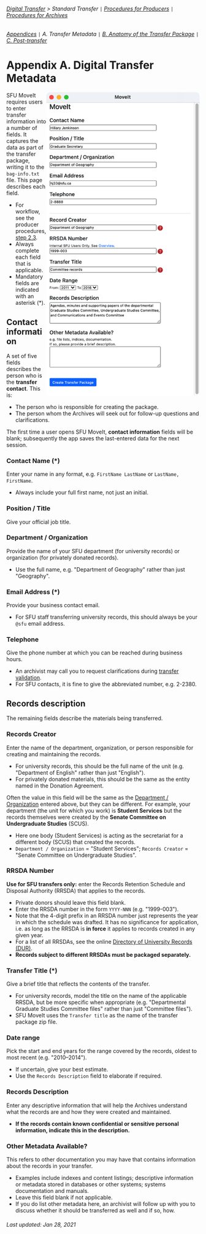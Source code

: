 ###### [Digital Transfer](../../README.md) > Standard Transfer `|` [Procedures for Producers](../standard-producers/00-introduction.md) `|` [Procedures for Archives](../standard-archives/00-introduction.md)
###### [Appendices](overview.md) `|` A. Transfer Metadata `|` [B. Anatomy of the Transfer Package](b-anatomy-transfer-package.md) `|` [C. Post-transfer](c-post-transfer.md)

# Appendix A. Digital Transfer Metadata
<img align="right" width="400" src="../../screenshots/02-sfu-moveit.png">

SFU MoveIt requires users to enter transfer information into a number of fields. It captures the data as part of the transfer package, writing it to the `bag-info.txt` file. This page describes each field.
- For workflow, see the producer procedures, [step 2.3](../standard-producers/02-transfer.md#23-create-a-transfer-package-with-sfu-moveit).
- Always complete each field that is applicable.
- Mandatory fields are indicated with an asterisk (*).

## Contact information
A set of five fields describes the person who is the **transfer contact**. This is:
- The person who is responsible for creating the package.
- The person whom the Archives will seek out for follow-up questions and clarifications.

The first time a user opens SFU MoveIt, **contact information** fields will be blank; subsequently the app saves the last-entered data for the next session.

### Contact Name (*)
Enter your name in any format, e.g. `FirstName LastName` or `LastName, FirstName`.
- Always include your full first name, not just an initial.

### Position / Title
Give your official job title.

### Department / Organization
Provide the name of your SFU department (for university records) or organization (for privately donated records).
- Use the full name, e.g. "Department of Geography" rather than just "Geography".

### Email Address (*)
Provide your business contact email.
- For SFU staff transferring university records, this should always be your `@sfu` email address.

### Telephone
Give the phone number at which you can be reached during business hours.
- An archivist may call you to request clarifications during [transfer validation](../standard-archives/03-validation.md).
- For SFU contacts, it is fine to give the abbreviated number, e.g. 2-2380.

## Records description
The remaining fields describe the materials being transferred.

### Records Creator
Enter the name of the department, organization, or person responsible for creating and maintaining the records.
- For university records, this should be the full name of the unit (e.g. "Department of English" rather than just "English").
- For privately donated materials, this should be the same as the entity named in the Donation Agreement.

Often the value in this field will be the same as the [Department / Organization](#department--organization) entered above, but they can be different. For example, your department (the unit for which you work) is **Student Services** but the records themselves were created by the **Senate Committee on Undergraduate Studies** (SCUS).
- Here one body (Student Services) is acting as the secretariat for a different body (SCUS) that created the records.
- `Department / Organization` = "Student Services"; `Records Creator` = "Senate Committee on Undergraduate Studies".

### RRSDA Number
**Use for SFU transfers only:** enter the Records Retention Schedule and Disposal Authority (RRSDA) that applies to the records.
- Private donors should leave this field blank.
- Enter the RRSDA number in the form `YYYY-NNN` (e.g. "1999-003").
- Note that the 4-digit prefix in an RRSDA number just represents the year in which the schedule was drafted. It has no significance for application, i.e. as long as the RRSDA is **in force** it applies to records created in any given year.
- For a list of all RRSDAs, see the online [Directory of University Records (DUR)](http://www.sfu.ca/archives2/dur/rrsdas.html).
- **Records subject to different RRSDAs must be packaged separately.**

### Transfer Title (*)
Give a brief title that reflects the contents of the transfer.
- For university records, model the title on the name of the applicable RRSDA, but be more specific when appropriate (e.g. "Departmental Graduate Studies Committee files" rather than just "Committee files").
- SFU MoveIt uses the `Transfer title` as the name of the transfer package zip file.

### Date range
Pick the start and end years for the range covered by the records, oldest to most recent (e.g. "2010–2014").
- If uncertain, give your best estimate.
- Use the `Records Description` field to elaborate if required.

### Records Description
Enter any descriptive information that will help the Archives understand what the records are and how they were created and maintained.
-	**If the records contain known confidential or sensitive personal information, indicate this in the description.**

### Other Metadata Available?
This refers to other documentation you may have that contains information about the records in your transfer.
- Examples include indexes and content listings; descriptive information or metadata stored in databases or other systems; systems documentation and manuals.
-	Leave this field blank if not applicable.
- If you do list other metadata here, an archivist will follow up with you to discuss whether it should be transferred as well and if so, how.

###### Last updated: Jan 28, 2021
